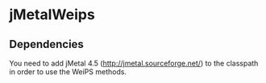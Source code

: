 # jMetalWeips

## Dependencies

You need to add jMetal 4.5 (http://jmetal.sourceforge.net/) to the classpath in order to use the WeiPS methods.
